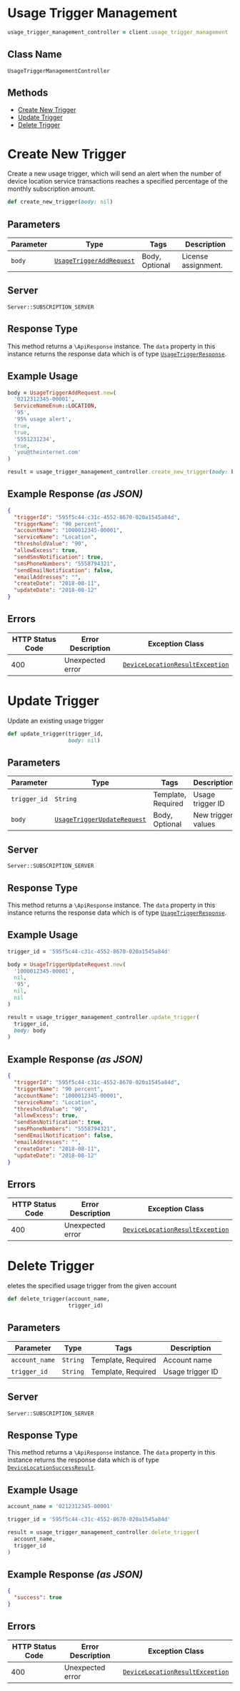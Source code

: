 # Usage Trigger Management

```ruby
usage_trigger_management_controller = client.usage_trigger_management
```

## Class Name

`UsageTriggerManagementController`

## Methods

* [Create New Trigger](../../doc/controllers/usage-trigger-management.md#create-new-trigger)
* [Update Trigger](../../doc/controllers/usage-trigger-management.md#update-trigger)
* [Delete Trigger](../../doc/controllers/usage-trigger-management.md#delete-trigger)


# Create New Trigger

Create a new usage trigger, which will send an alert when the number of device location service transactions reaches a specified percentage of the monthly subscription amount.

```ruby
def create_new_trigger(body: nil)
```

## Parameters

| Parameter | Type | Tags | Description |
|  --- | --- | --- | --- |
| `body` | [`UsageTriggerAddRequest`](../../doc/models/usage-trigger-add-request.md) | Body, Optional | License assignment. |

## Server

`Server::SUBSCRIPTION_SERVER`

## Response Type

This method returns a `\ApiResponse` instance. The `data` property in this instance returns the response data which is of type [`UsageTriggerResponse`](../../doc/models/usage-trigger-response.md).

## Example Usage

```ruby
body = UsageTriggerAddRequest.new(
  '0212312345-00001',
  ServiceNameEnum::LOCATION,
  '95',
  '95% usage alert',
  true,
  true,
  '5551231234',
  true,
  'you@theinternet.com'
)

result = usage_trigger_management_controller.create_new_trigger(body: body)
```

## Example Response *(as JSON)*

```json
{
  "triggerId": "595f5c44-c31c-4552-8670-020a1545a84d",
  "triggerName": "90 percent",
  "accountName": "1000012345-00001",
  "serviceName": "Location",
  "thresholdValue": "90",
  "allowExcess": true,
  "sendSmsNotification": true,
  "smsPhoneNumbers": "5558794321",
  "sendEmailNotification": false,
  "emailAddresses": "",
  "createDate": "2018-08-11",
  "updateDate": "2018-08-12"
}
```

## Errors

| HTTP Status Code | Error Description | Exception Class |
|  --- | --- | --- |
| 400 | Unexpected error | [`DeviceLocationResultException`](../../doc/models/device-location-result-exception.md) |


# Update Trigger

Update an existing usage trigger

```ruby
def update_trigger(trigger_id,
                   body: nil)
```

## Parameters

| Parameter | Type | Tags | Description |
|  --- | --- | --- | --- |
| `trigger_id` | `String` | Template, Required | Usage trigger ID |
| `body` | [`UsageTriggerUpdateRequest`](../../doc/models/usage-trigger-update-request.md) | Body, Optional | New trigger values |

## Server

`Server::SUBSCRIPTION_SERVER`

## Response Type

This method returns a `\ApiResponse` instance. The `data` property in this instance returns the response data which is of type [`UsageTriggerResponse`](../../doc/models/usage-trigger-response.md).

## Example Usage

```ruby
trigger_id = '595f5c44-c31c-4552-8670-020a1545a84d'

body = UsageTriggerUpdateRequest.new(
  '1000012345-00001',
  nil,
  '95',
  nil,
  nil
)

result = usage_trigger_management_controller.update_trigger(
  trigger_id,
  body: body
)
```

## Example Response *(as JSON)*

```json
{
  "triggerId": "595f5c44-c31c-4552-8670-020a1545a84d",
  "triggerName": "90 percent",
  "accountName": "1000012345-00001",
  "serviceName": "Location",
  "thresholdValue": "90",
  "allowExcess": true,
  "sendSmsNotification": true,
  "smsPhoneNumbers": "5558794321",
  "sendEmailNotification": false,
  "emailAddresses": "",
  "createDate": "2018-08-11",
  "updateDate": "2018-08-12"
}
```

## Errors

| HTTP Status Code | Error Description | Exception Class |
|  --- | --- | --- |
| 400 | Unexpected error | [`DeviceLocationResultException`](../../doc/models/device-location-result-exception.md) |


# Delete Trigger

eletes the specified usage trigger from the given account

```ruby
def delete_trigger(account_name,
                   trigger_id)
```

## Parameters

| Parameter | Type | Tags | Description |
|  --- | --- | --- | --- |
| `account_name` | `String` | Template, Required | Account name |
| `trigger_id` | `String` | Template, Required | Usage trigger ID |

## Server

`Server::SUBSCRIPTION_SERVER`

## Response Type

This method returns a `\ApiResponse` instance. The `data` property in this instance returns the response data which is of type [`DeviceLocationSuccessResult`](../../doc/models/device-location-success-result.md).

## Example Usage

```ruby
account_name = '0212312345-00001'

trigger_id = '595f5c44-c31c-4552-8670-020a1545a84d'

result = usage_trigger_management_controller.delete_trigger(
  account_name,
  trigger_id
)
```

## Example Response *(as JSON)*

```json
{
  "success": true
}
```

## Errors

| HTTP Status Code | Error Description | Exception Class |
|  --- | --- | --- |
| 400 | Unexpected error | [`DeviceLocationResultException`](../../doc/models/device-location-result-exception.md) |

